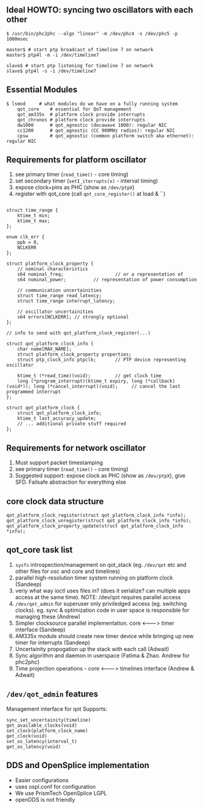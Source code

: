 ## Ideal HOWTO: syncing two oscillators with each other
```
$ /usr/bin/phc2phc --algo "linear" -m /dev/phc4 -s /dev/phc5 -p 1000msec
```
```
master$ # start ptp broadcast of timeline 7 on network 
master$ ptp4l -m -i /dev/timeline7
```

```
slave$ # start ptp listening for timeline 7 on network
slave$ ptp4l -s -i /dev/timeline7
```

## Essential Modules
```
$ lsmod		# what modules do we have on a fully running system
	qot_core	# essential for QoT management
	qot_am335x	# platform clock provide interrupts
	qot_chronos # platform clock provide interrupts
	dw1000		# qot_agnostic (decawave 1000): regular NIC
	cc1200		# qot_agnostic (CC 900MHz radios): regular NIC
	cpsw		# qot_agnostic (common platform switch aka ethernet): regular NIC
```

## Requirements for platform oscillator

1. see primary timer (`read_time()` - core timing)
2. set secondary timer (`setI_iterrupts(x)` - interval timing)
3. expose clock+pins as PHC (show as `/dev/ptpX`)
4. register with qot_core (call `qot_core_register()` at load & ``)


```

struct time_range {
	ktime_t min;
	ktime_t max;
};

enum clk_err {
	ppb = 0,
	NCLKERR
};

struct platform_clock_property {
	// nominal characteristics
	s64 nominal_freq;					// or a representation of
	s64 nominal_power;			// representation of power consumption

	// communication uncertainities
	struct time_range read_latency;
	struct time_range interrupt_latency;
	
	// oscillator uncertainities
	s64 errors[NCLKERR]; // strongly optional
};

// info to send with qot_platform_clock_register(...)

struct qot_platform_clock_info {
	char name[MAX_NAME];
	struct platform_clock_property properties;
	struct ptp_clock_info ptpclk;		// PTP device representing oscillator

	ktime_t (*read_time)(void);			// get clock time
	long (*program_interrupt)(ktime_t expiry, long (*callback)(void*));	long (*cancel_interrupt)(void);		// cancel the last programmed interrupt
};

struct qot_platform_clock {	
	struct qot_platform_clock_info;
	ktime_t last_accuracy_update;
	// ... additional private stuff required
};
```



## Requirements for network oscillator

1. Must support packet timestamping
2. see primary timer (`read_time()` - core timing)
3. Suggested support: expose clock as PHC (show as `/dev/ptpX`), give SFD. Failsafe abstraction for everything else

## core clock data structure

```
qot_platform_clock_register(struct qot_platform_clock_info *info);
qot_platform_clock_unregister(struct qot_platform_clock_info *info);
qot_platform_clock_property_update(struct qot_platform_clock_info *info);
```

## qot_core task list
1. `sysfs` introspection/management on qot_stack (eg. `/dev/qot` etc and other files for osc and core and timelines)
2. parallel high-resolution timer system running on platform clock (Sandeep)
3. veriy what way ioctl uses files in? (does it serialize? can multiple apps access at the same time). NOTE: /dev/qot requires parallel access
4. `/dev/qot_admin` for superuser only priviledged access (eg. switching clocks). eg. sync & optimization code in user space is responsible for managing these (Andrew)
5. Simpler clocksource parallel implementation. core <---> timer interface (Sandeep)
6. AM335x module should create new timer device while bringing up new timer for interrupts (Sandeep)
7. Uncertainity propogation up the stack with each call (Adwait)
8. Sync algorithm and daemon in userspace (Fatima & Zhao. Andrew for phc2phc)
9. Time projection operations - core <---> timelines interface (Andrew & Adwait)

## `/dev/qot_admin` features

Management interface for qot
Supports:

```
sync_set_uncertainity(timeline)
get_available_clocks(void)
set_clock(platform_clock_name)
get_clock(void)
set_os_latency(interval_t)
get_os_latency(void)
```

## DDS and OpenSplice implementation

- Easier configurations
- uses ospl.conf for configuration
- We use PrismTech OpenSplice LGPL
- openDDS is not friendly